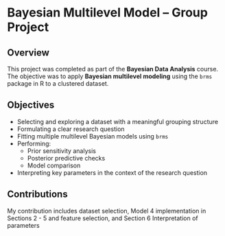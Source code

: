 # Bayesian Multilevel Model – Group Project

## Overview

This project was completed as part of the **Bayesian Data Analysis** course.  
The objective was to apply **Bayesian multilevel modeling** using the `brms` package in R to a clustered dataset.

## Objectives
- Selecting and exploring a dataset with a meaningful grouping structure
- Formulating a clear research question
- Fitting multiple multilevel Bayesian models using `brms`
- Performing:
  - Prior sensitivity analysis
  - Posterior predictive checks
  - Model comparison
- Interpreting key parameters in the context of the research question


## Contributions

My contribution includes dataset selection, Model 4 implementation in Sections 2 - 5 and feature selection, and Section 6 Interpretation of parameters
